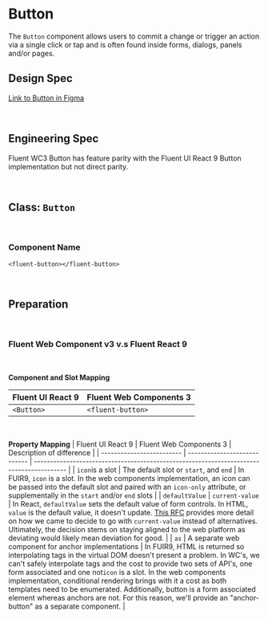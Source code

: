 # Button

The `Button` component allows users to commit a change or trigger an action via a single click or tap and is often found inside forms, dialogs, panels and/or pages.

## **Design Spec**

[Link to Button in Figma](https://www.figma.com/file/Nj9EBBvOZmS11zKNJfilVR/Button?node-id=1723%3A380&t=PNVwuI4rLXjxAFNJ-1)

<br />

## **Engineering Spec**

Fluent WC3 Button has feature parity with the Fluent UI React 9 Button implementation but not direct parity.

<br />

## Class: `Button`

<br />

### **Component Name**

`<fluent-button></fluent-button>`

<br />

## **Preparation**

<br />

### **Fluent Web Component v3 v.s Fluent React 9**

<br />

**Component and Slot Mapping**

| Fluent UI React 9 | Fluent Web Components 3 |
| ----------------- | ----------------------- |
| `<Button>`        | `<fluent-button>`       |

<br />

**Property Mapping**
| Fluent UI React 9 | Fluent Web Components 3 | Description of difference |
| ------------------------- | ---------------------------- | ---------------------------------------------------------------------------------------- |
| `icon`is a slot | The default slot or `start`, and `end` | In FUIR9, `icon` is a slot. In the web components implementation, an icon can be passed into the default slot and paired with an `icon-only` attribute, or supplementally in the `start` and/or `end` slots |
| `defaultValue` | `current-value` | In React, `defaultValue` sets the default value of form controls. In HTML, `value` is the default value, it doesn't update. [This RFC](https://github.com/microsoft/fast/issues/5119) provides more detail on how we came to decide to go with `current-value` instead of alternatives. Ultimately, the decision stems on staying aligned to the web platform as deviating would likely mean deviation for good. |
| `as` | A separate web component for anchor implementations | In FUIR9, HTML is returned so interpolating tags in the virtual DOM doesn't present a problem. In WC's, we can't safely interpolate tags and the cost to provide two sets of API's, one form associated and one not`icon` is a slot. In the web components implementation, conditional rendering brings with it a cost as both templates need to be enumerated. Additionally, button is a form associated element whereas anchors are not. For this reason, we'll provide an "anchor-button" as a separate component. |
